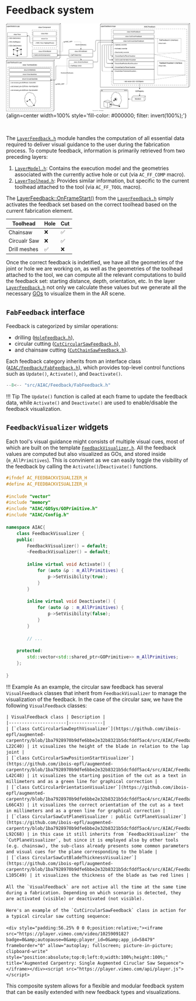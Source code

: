 # Feedback system

![Dataflow for the functioning of the Augmented Carpentry's feedback system. ><](../../assets/images/AR_engine/fig_feedback-sys.svg){align=center width=100% style='fill-color: #000000; filter: invert(100%);'}

<br>

The [`LayerFeedback.h`](https://github.com/ibois-epfl/augmented-carpentry/tree/main/src/AIAC/LayerFeedback.h) module handles the computation of all essential data required to deliver visual guidance to the user during the fabrication process. To compute feedback, information is primarily retrieved from two preceding layers: 

1. [`LayerModel.h`](https://github.com/ibois-epfl/augmented-carpentry/tree/main/src/AIAC/LayerModel.h): Contains the execution model and the geometries associated with the currently active hole or cut (via `AC_FF_COMP` macro).
2. [`LayerToolhead.h`](https://github.com/ibois-epfl/augmented-carpentry/tree/main/src/AIAC/LayerToolhead.h): Provides similar information, but specific to the current toolhead attached to the tool (via `AC_FF_TOOL` macro).

The [LayerFeedback::OnFrameStart()](https://github.com/ibois-epfl/augmented-carpentry/blob/1ba7928970b9dfe6bbe2e32b8321b5dcfddf5ac4/src/AIAC/LayerFeedback.cpp#L23-L54) from the [`LayerFeedback.h`](https://github.com/ibois-epfl/augmented-carpentry/tree/main/src/AIAC/LayerFeedback.h) simply activates the feedback set based on the correct toolhead based on the current fabrication element.

| Toolhead       | Hole           | Cut            |
| -------------- | -------------- | -------------- |
| Chainsaw       | ❌             | ✅            |
| Circualr Saw   | ❌             | ✅            |
| Drill meshes   | ✅             | ❌            |

Once the correct feedback is indetified, we have all the geometries of the joint or hole we are working on, as well as the geometries of the toolhead attached to the tool, we can compute all the relevant computations to build the feedback set: starting distance, depth, orientation, etc. In the layer [`LayerFeedback.h`](https://github.com/ibois-epfl/augmented-carpentry/tree/main/src/AIAC/LayerFeedback.h) not only we calculate these values but we generate all the necessary [GOs](geometry-framework.md) to visualize them in the AR scene.

## `FabFeedback` interface

Feedback is categorized by similar operations:

- drilling ([`HoleFeedback.h`](https://github.com/ibois-epfl/augmented-carpentry/tree/main/src/AIAC/Feedback/HoleFeedback.h)),
- circular cutting ([`CutCircularSawFeedback.h`](https://github.com/ibois-epfl/augmented-carpentry/tree/main/src/AIAC/Feedback/CutCircularSawFeedback.h)),
- and chainsaw cutting ([`CutChainSawFeedback.h`](https://github.com/ibois-epfl/augmented-carpentry/tree/main/src/AIAC/Feedback/CutChainSawFeedback.h)).

Each feedback category inherits from an interface class ([`AIAC/Feedback/FabFeedback.h`](https://github.com/ibois-epfl/augmented-carpentry/tree/main/src/AIAC/Feedback/FabFeedback.h)), which provides top-level control functions such as `Update()`, `Activate()`, and `Deactivate()`.


``` cpp title="src/AIAC/Feedback/FabFeedback.h" linenums="1"  hl_lines="5-6 16-18"
--8<-- "src/AIAC/Feedback/FabFeedback.h"
```

!!! Tip
    The `Update()` function is called at each frame to update the feedback data, while `Activate()` and `Deactivate()` are used to enable/disable the feedback visualization.


## `FeedbackVisualizer` widgets
<!-- TODO: correct this paragraph -->
Each tool's visual guidance might consists of multiple visual cues, most of which are built on the template [`FeedbackVisualizer.h`](https://github.com/ibois-epfl/augmented-carpentry/tree/main/src/AIAC/Feedback/FeedbackVisualizer.h). All the feedback values are computed but also visualized as GOs, and stored inside (`m_AllPrimitives`). This is convinient as we can easily toggle the visibility of the feedback by calling the `Activate()`/`Deactivate()` functions.

``` cpp title="src/AIAC/Feedback/FeedbackVisualizer.h" linenums="1"  hl_lines="15-19 21-25 30"
#ifndef AC_FEEDBACKVISUALIZER_H
#define AC_FEEDBACKVISUALIZER_H

#include "vector"
#include "memory"
#include "AIAC/GOSys/GOPrimitive.h"
#include "AIAC/Config.h"

namespace AIAC{
    class FeedbackVisualizer {
    public:
        FeedbackVisualizer() = default;
        ~FeedbackVisualizer() = default;

        inline virtual void Activate() {
            for (auto &p : m_AllPrimitives) {
                p->SetVisibility(true);
            }
        }

        inline virtual void Deactivate() {
            for (auto &p : m_AllPrimitives) {
                p->SetVisibility(false);
            }
        }

        // ...

    protected:
        std::vector<std::shared_ptr<GOPrimitive>> m_AllPrimitives;
    };

}
```

!!! Example
    As an example, the circular saw feedback has several `VisualFeedback` classes that inherit from `FeedbackVisualizer` to manage the visualization of the feedback. In the case of the circular saw, we have the following `VisualFeedback` classes:

    | VisualFeedback class | Description |
    |----------------------|-------------|
    | [`class CutCircularSawDepthVisualizer`](https://github.com/ibois-epfl/augmented-carpentry/blob/1ba7928970b9dfe6bbe2e32b8321b5dcfddf5ac4/src/AIAC/Feedback/CutCircularSawFeedback.h#L22C5-L22C40) | it visualizes the height of the blade in relation to the lap joint |
    | [`class CutCircularSawPositionStartVisualizer`](https://github.com/ibois-epfl/augmented-carpentry/blob/1ba7928970b9dfe6bbe2e32b8321b5dcfddf5ac4/src/AIAC/Feedback/CutCircularSawFeedback.h#L42C11-L42C48) | it visualizes the starting position of the cut as a text in millimeters and as a green line for graphical correction |
    | [`class CutCircularOrientationVisualizer`](https://github.com/ibois-epfl/augmented-carpentry/blob/1ba7928970b9dfe6bbe2e32b8321b5dcfddf5ac4/src/AIAC/Feedback/CutCircularSawFeedback.h#L66C5-L66C43) | it visualizes the correct orientation of the cut as a text in millimeters and as a green line for graphical correction |
    | [`class CircularSawCutPlaneVisualizer : public CutPlaneVisualizer`](https://github.com/ibois-epfl/augmented-carpentry/blob/1ba7928970b9dfe6bbe2e32b8321b5dcfddf5ac4/src/AIAC/Feedback/CutCircularSawFeedback.h#L92C5-L92C68) | in this case it still inherits from `FeedbackVisualizer` the `CutPlaneVisualizer`, but since it is employed also by other tools (e.g. chainsaw), the sub-class already presents some common parameters and visual cues for the plane corresponding to the blade |
    | [`class CircularSawCutBladeThicknessVisualizer`](https://github.com/ibois-epfl/augmented-carpentry/blob/1ba7928970b9dfe6bbe2e32b8321b5dcfddf5ac4/src/AIAC/Feedback/CutCircularSawFeedback.h#L105C5-L105C49) | it visualizes the thickness of the blade as two red lines |

    All the `VisualFeedback` are not active all the time at the same time during a fabrication. Depending on which scenario is detected, they are activated (visible) or deactivated (not visible).

    Here's an example of the `CutCircularSawFeedback` class in action for a typical circular saw cutting sequence:

    <div style="padding:56.25% 0 0 0;position:relative;"><iframe src="https://player.vimeo.com/video/1025909182?badge=0&amp;autopause=0&amp;player_id=0&amp;app_id=58479" frameborder="0" allow="autoplay; fullscreen; picture-in-picture; clipboard-write" style="position:absolute;top:0;left:0;width:100%;height:100%;" title="Augmented Carpentry: Single Augmented Ciruclar Saw Sequence"></iframe></div><script src="https://player.vimeo.com/api/player.js"></script>

This composite system allows for a flexible and modular feedback system that can be easily extended with new feedback types and visualizations.
